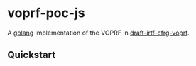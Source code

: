# voprf-poc-js

A [golang](https://golang.org/) implementation of the VOPRF in
[draft-irtf-cfrg-voprf](https://datatracker.ietf.org/doc/draft-irtf-cfrg-voprf/).

## Quickstart